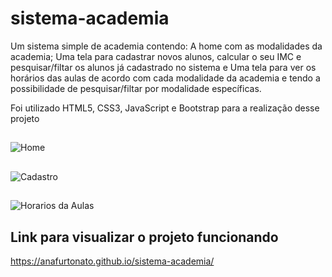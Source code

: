 # sistema-academia
Um sistema simple de academia contendo:
A home com as modalidades da academia;
Uma tela para cadastrar novos alunos, calcular o seu IMC e pesquisar/filtar os alunos já cadastrado no sistema e 
Uma tela para ver os horários das aulas de acordo com cada modalidade da academia e tendo a possibilidade de pesquisar/filtar por modalidade específicas.

Foi utilizado HTML5, CSS3, JavaScript e Bootstrap para a realização desse projeto
##
![Home](https://user-images.githubusercontent.com/79214802/189491352-10f71dee-f418-4460-b8c9-83e8835337a7.png)
##

![Cadastro](https://user-images.githubusercontent.com/79214802/189491349-0fe8e206-e86a-4d4a-bbbe-9436d1e46292.png)
##

![Horarios da Aulas](https://user-images.githubusercontent.com/79214802/189491347-231c0bc2-a2b2-43db-a36a-5692b356196e.png)

## Link para visualizar o projeto funcionando 

https://anafurtonato.github.io/sistema-academia/


